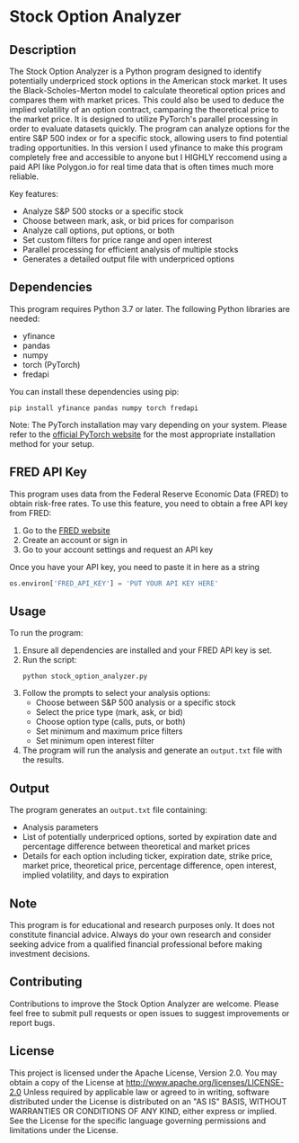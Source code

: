 # Stock Option Analyzer

## Description

The Stock Option Analyzer is a Python program designed to identify potentially underpriced stock options in the American stock market. It uses the Black-Scholes-Merton model to calculate theoretical option prices and compares them with market prices. This could also be used to deduce the implied volatility of an option contract, camparing the theoretical price to the market price. It is designed to utilize PyTorch's parallel processing in order to evaluate datasets quickly. The program can analyze options for the entire S&P 500 index or for a specific stock, allowing users to find potential trading opportunities. In this version I used yfinance to make this program completely free and accessible to anyone but I HIGHLY reccomend using a paid API like Polygon.io for real time data that is often times much more reliable.

Key features:
- Analyze S&P 500 stocks or a specific stock
- Choose between mark, ask, or bid prices for comparison
- Analyze call options, put options, or both
- Set custom filters for price range and open interest
- Parallel processing for efficient analysis of multiple stocks
- Generates a detailed output file with underpriced options

## Dependencies

This program requires Python 3.7 or later. The following Python libraries are needed:

- yfinance
- pandas
- numpy
- torch (PyTorch)
- fredapi

You can install these dependencies using pip:

```
pip install yfinance pandas numpy torch fredapi
```

Note: The PyTorch installation may vary depending on your system. Please refer to the [official PyTorch website](https://pytorch.org/get-started/locally/) for the most appropriate installation method for your setup.

## FRED API Key

This program uses data from the Federal Reserve Economic Data (FRED) to obtain risk-free rates. To use this feature, you need to obtain a free API key from FRED:

1. Go to the [FRED website](https://fred.stlouisfed.org/)
2. Create an account or sign in
3. Go to your account settings and request an API key

Once you have your API key, you need to paste it in here as a string

```python
os.environ['FRED_API_KEY'] = 'PUT YOUR API KEY HERE'
```

## Usage

To run the program:

1. Ensure all dependencies are installed and your FRED API key is set.
2. Run the script:
   ```
   python stock_option_analyzer.py
   ```
3. Follow the prompts to select your analysis options:
   - Choose between S&P 500 analysis or a specific stock
   - Select the price type (mark, ask, or bid)
   - Choose option type (calls, puts, or both)
   - Set minimum and maximum price filters
   - Set minimum open interest filter
4. The program will run the analysis and generate an `output.txt` file with the results.

## Output

The program generates an `output.txt` file containing:
- Analysis parameters
- List of potentially underpriced options, sorted by expiration date and percentage difference between theoretical and market prices
- Details for each option including ticker, expiration date, strike price, market price, theoretical price, percentage difference, open interest, implied volatility, and days to expiration

## Note

This program is for educational and research purposes only. It does not constitute financial advice. Always do your own research and consider seeking advice from a qualified financial professional before making investment decisions.

## Contributing

Contributions to improve the Stock Option Analyzer are welcome. Please feel free to submit pull requests or open issues to suggest improvements or report bugs.

## License

This project is licensed under the Apache License, Version 2.0. You may obtain a copy of the License at
http://www.apache.org/licenses/LICENSE-2.0
Unless required by applicable law or agreed to in writing, software distributed under the License is distributed on an "AS IS" BASIS, WITHOUT WARRANTIES OR CONDITIONS OF ANY KIND, either express or implied. See the License for the specific language governing permissions and limitations under the License.
